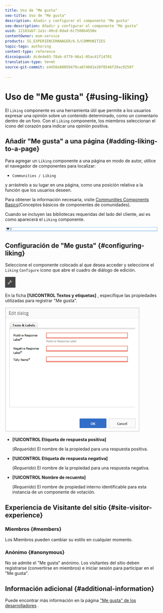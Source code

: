 ```yaml
---
title: Uso de "Me gusta"
seo-title: Uso de "Me gusta"
description: Añadir y configurar el componente "Me gusta"
seo-description: Añadir y configurar el componente "Me gusta"
uuid: 12103ab7-1a1c-49cd-8dad-6c7508b4550e
contentOwner: msm-service
products: SG_EXPERIENCEMANAGER/6.5/COMMUNITIES
topic-tags: authoring
content-type: reference
discoiquuid: dcde4e03-78ab-4779-96a1-05ac41f14701
translation-type: tm+mt
source-git-commit: e4456e80059479ca874681e20f8546f29ac92597

---
```



# Uso de &quot;Me gusta&quot; {#using-liking}

El `Liking` componente es una herramienta útil que permite a los usuarios expresar una opinión sobre un contenido determinado, como un comentario dentro de un foro. Con el `Liking` componente, los miembros seleccionan el icono del corazón para indicar una opinión positiva.

## Añadir &quot;Me gusta&quot; a una página {#adding-liking-to-a-page}

Para agregar un `Liking` componente a una página en modo de autor, utilice el navegador de componentes para localizar:

* `Communities / Liking`

y arrástrelo a su lugar en una página, como una posición relativa a la función que los usuarios deseen.

Para obtener la información necesaria, visite [Communities Components Basics](basics.md)(Conceptos básicos de componentes de comunidades).

Cuando se incluyen las bibliotecas [](essentials-liking.md#essentials-for-client-side) requeridas del lado del cliente, así es como aparecerá el `Liking` componente.

![chlimage_1-93](assets/chlimage_1-93.png)

## Configuración de &quot;Me gusta&quot; {#configuring-liking}

Seleccione el componente colocado al que desea acceder y seleccione el `Liking` `Configure` icono que abre el cuadro de diálogo de edición.

![chlimage_1-94](assets/chlimage_1-94.png)

En la ficha **[!UICONTROL Textos y etiquetas]** , especifique las propiedades utilizadas para registrar &quot;Me gusta&quot;.

![chlimage_1-95](assets/chlimage_1-95.png)

* **[!UICONTROL Etiqueta de respuesta positiva]**

   (*Requerido*) El nombre de la propiedad para una respuesta positiva.

* **[!UICONTROL Etiqueta de respuesta negativa]**

   (*Requerido*) El nombre de la propiedad para una respuesta negativa.

* **[!UICONTROL Nombre de recuento]**

   (*Requerido*) El nombre de propiedad interno identificable para esta instancia de un componente de votación.

## Experiencia de Visitante del sitio {#site-visitor-experience}

### Miembros {#members}

Los Miembros pueden cambiar su estilo en cualquier momento.

### Anónimo {#anonymous}

No se admite el &quot;Me gusta&quot; anónimo. Los visitantes del sitio deben registrarse (convertirse en miembros) e iniciar sesión para participar en el &quot;Me gusta&quot;.

## Información adicional {#additional-information}

Puede encontrar más información en la página [&quot;Me gusta&quot; de los desarrolladores](essentials-liking.md) .
